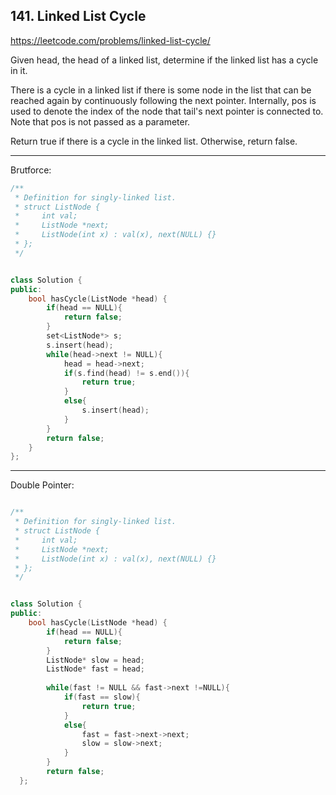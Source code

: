 ## 141. Linked List Cycle

https://leetcode.com/problems/linked-list-cycle/

Given head, the head of a linked list, determine if the linked list has a cycle in it. 

There is a cycle in a linked list if there is some node in the list that can be reached again by continuously following the next pointer. Internally, pos is used to denote the index of the node that tail's next pointer is connected to. Note that pos is not passed as a parameter.

Return true if there is a cycle in the linked list. Otherwise, return false.

----------------------------------------------------------------------------------------------------------------------------------------------------

Brutforce:

```cpp
/**
 * Definition for singly-linked list.
 * struct ListNode {
 *     int val;
 *     ListNode *next;
 *     ListNode(int x) : val(x), next(NULL) {}
 * };
 */


class Solution {
public:
    bool hasCycle(ListNode *head) {
        if(head == NULL){
            return false;
        }
        set<ListNode*> s;
        s.insert(head);
        while(head->next != NULL){
            head = head->next;
            if(s.find(head) != s.end()){
                return true;
            }
            else{
                s.insert(head);
            }
        }
        return false;
    }
};
```


-------------------------------------------------------------------------------

Double Pointer:

```cpp

/**
 * Definition for singly-linked list.
 * struct ListNode {
 *     int val;
 *     ListNode *next;
 *     ListNode(int x) : val(x), next(NULL) {}
 * };
 */


class Solution {
public:
    bool hasCycle(ListNode *head) {
        if(head == NULL){
            return false;
        }
        ListNode* slow = head;
        ListNode* fast = head;
        
        while(fast != NULL && fast->next !=NULL){
            if(fast == slow){
                return true;
            }
            else{
                fast = fast->next->next;
                slow = slow->next;
            }
        }
        return false;
  };

```
